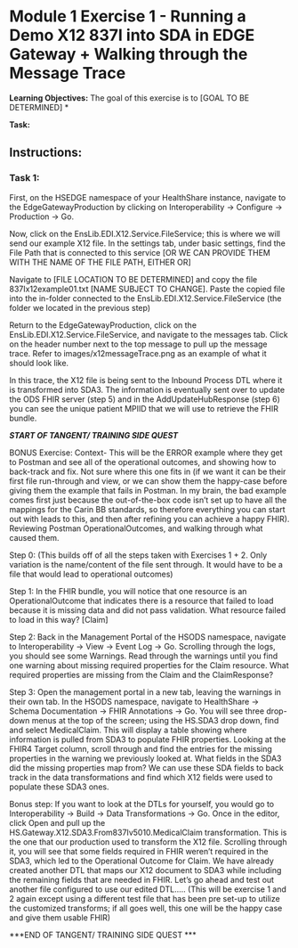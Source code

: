 # Module 1 Exercise 1 -  Running a Demo X12 837I into SDA in EDGE Gateway + Walking through the Message Trace

**Learning Objectives:** 
The goal of this exercise is to [GOAL TO BE DETERMINED]
* 

**Task:** 

## Instructions:

### Task 1: 

First, on the HSEDGE namespace of your HealthShare instance, navigate to the EdgeGatewayProduction  by clicking on Interoperability -> Configure -> Production -> Go. 

Now, click on the EnsLib.EDI.X12.Service.FileService; this is where we will send our example X12 file. In the settings tab, under basic settings, find the File Path that is connected to this service [OR WE CAN PROVIDE THEM WITH THE NAME OF THE FILE PATH, EITHER OR]

Navigate to [FILE LOCATION TO BE DETERMINED] and copy the file 837Ix12example01.txt [NAME SUBJECT TO CHANGE]. Paste the copied file into the in-folder connected to the EnsLib.EDI.X12.Service.FileService (the folder we located in the previous step)

Return to the EdgeGatewayProduction, click on the EnsLib.EDI.X12.Service.FileService, and navigate to the messages tab. Click on the header number next to the top message to pull up the message trace. Refer to images/x12messageTrace.png as an example of what it should look like.

In this trace, the X12 file is being sent to the Inbound Process DTL where it is transformed into SDA3. The information is eventually sent over to update the ODS FHIR server (step 5) and in the AddUpdateHubResponse (step 6) you can see the unique patient MPIID that we will use to retrieve the FHIR bundle.



***START OF TANGENT/ TRAINING SIDE QUEST*** 

BONUS Exercise: Context- This will be the ERROR example where they get to Postman and see all of the operational outcomes, and showing how to back-track and fix. Not sure where this one fits in (if we want it can be their first file run-through and view, or we can show them the happy-case before giving them the example that fails in Postman. In my brain, the bad example comes first just because the out-of-the-box code isn’t set up to have all the mappings for the Carin BB standards, so therefore everything you can start out with leads to this, and then after refining you can achieve a happy FHIR).
Reviewing Postman OperationalOutcomes, and walking through what caused them. 

Step 0: (This builds off of all the steps taken with Exercises 1 + 2. Only variation is the name/content of the file sent through. It would have to be a file that would lead to operational outcomes) 

Step 1: In the FHIR bundle, you will notice that one resource is an OperationalOutcome that indicates there is a resource that failed to load because it is missing data and did not pass validation. What resource failed to load in this way? [Claim]

 Step 2: Back in the Management Portal of the HSODS namespace, navigate to Interoperability -> View -> Event Log -> Go. Scrolling through the logs, you should see some Warnings. Read through the warnings until you find one warning about missing required properties for the Claim resource. What required properties are missing from the Claim and the ClaimResponse? 

Step 3: Open the management portal in a new tab, leaving the warnings in their own tab. In the HSODS namespace, navigate to HealthShare -> Schema Documentation -> FHIR Annotations -> Go. You will see three drop-down menus at the top of the screen; using the HS.SDA3 drop down, find and select MedicalClaim. This will display a table showing where information is pulled from SDA3 to populate FHIR properties. Looking at the FHIR4 Target column, scroll through and find the entries for the missing properties in the warning we previously looked at. What fields in the SDA3 did the missing properties map from? We can use these SDA fields to back track in the data transformations and find which X12 fields were used to populate these SDA3 ones. 

Bonus step: If you want to look at the DTLs for yourself, you would go to Interoperability -> Build -> Data Transformations -> Go. Once in the editor, click Open and pull up the HS.Gateway.X12.SDA3.From837Iv5010.MedicalClaim transformation. This is the one that our production used to transform the X12 file. Scrolling through it, you will see that some fields required in FHIR weren’t required in the SDA3, which led to the Operational Outcome for Claim. We have already created another DTL that maps our X12 document to SDA3 while including the remaining fields that are needed in FHIR. Let’s go ahead and test out another file configured to use our edited DTL….. (This will be exercise 1 and 2 again except using a different test file that has been pre set-up to utilize the customized transforms; if all goes well, this one will be the happy case and give them usable FHIR)

***END OF TANGENT/ TRAINING SIDE QUEST ***
